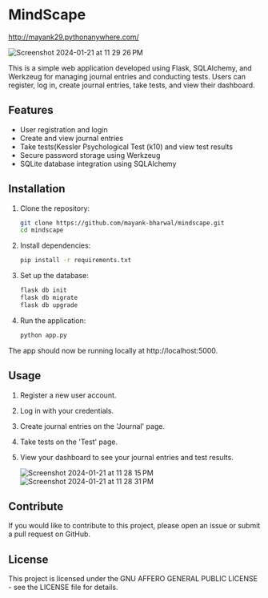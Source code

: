 # MindScape
http://mayank29.pythonanywhere.com/

![Screenshot 2024-01-21 at 11 29 26 PM](https://github.com/mayank-bharwal/MentalHealthWebsite/assets/119955673/f3f6ab7c-53ff-4767-b439-bc7ffb1e8d39)

This is a simple web application developed using Flask, SQLAlchemy, and Werkzeug for managing journal entries and conducting tests. Users can register, log in, create journal entries, take tests, and view their dashboard.

## Features

- User registration and login
- Create and view journal entries
- Take tests(Kessler Psychological Test (k10) and view test results
- Secure password storage using Werkzeug
- SQLite database integration using SQLAlchemy

## Installation

1. Clone the repository:

   ```bash
   git clone https://github.com/mayank-bharwal/mindscape.git
   cd mindscape
   ```

2. Install dependencies:

   ```bash
   pip install -r requirements.txt
   ```

3. Set up the database:

   ```bash
   flask db init
   flask db migrate
   flask db upgrade
   ```

4. Run the application:

   ```bash
   python app.py
   ```

The app should now be running locally at http://localhost:5000.

## Usage

1. Register a new user account.
2. Log in with your credentials.
3. Create journal entries on the 'Journal' page.
4. Take tests on the 'Test' page.
5. View your dashboard to see your journal entries and test results.


   ![Screenshot 2024-01-21 at 11 28 15 PM](https://github.com/mayank-bharwal/MentalHealthWebsite/assets/119955673/11701e23-a905-47cf-8cb0-9ed320f87de1)
![Screenshot 2024-01-21 at 11 28 31 PM](https://github.com/mayank-bharwal/MentalHealthWebsite/assets/119955673/bea499c2-82e3-475e-987b-55e5a6dcfadb)

## Contribute

If you would like to contribute to this project, please open an issue or submit a pull request on GitHub.

## License

This project is licensed under the GNU AFFERO GENERAL PUBLIC LICENSE - see the LICENSE file for details.
```
